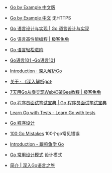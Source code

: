 - [Go by Example 中文版](https://gobyexample-cn.github.io/)
- [Go by Example 中文](http://books.studygolang.com/gobyexample/) 无HTTPS

- [Go 语言设计与实现 | Go 语言设计与实现](https://draveness.me/golang/)
- [Go 语言高性能编程 | 极客兔兔](https://geektutu.com/post/high-performance-go.html)
- [Go 语言轻松进阶](https://tigerb.cn/go/#/)
- [Go语言101 -Go语言101](https://gfw.go101.org/article/101.html)

- [Introduction · 深入解析Go](https://tiancaiamao.gitbooks.io/go-internals/content/zh/)
- [关于 · 《深入解析go》](https://docs.kilvn.com/go-internals/)

- [7天用Go从零实现Web框架Gee教程 | 极客兔兔](https://geektutu.com/post/gee.html)

- [Go 程序员面试笔试宝典 | Go 程序员面试笔试宝典](https://golang.design/go-questions/)


- [Learn Go with Tests - Learn Go with tests](https://quii.gitbook.io/learn-go-with-tests/)

- [Go 程序设计](https://www.yuque.com/qyuhen/go)

- [100 Go Mistakes](https://100go.co/) 100个go常见错误


- [Introduction - 跟煎鱼学 Go](https://eddycjy.gitbook.io/golang/)

- [Go 常用设计模式](https://refactoringguru.cn/design-patterns/go) 设计模式
- [简介 | 深入Go语言之旅](https://go.cyub.vip)